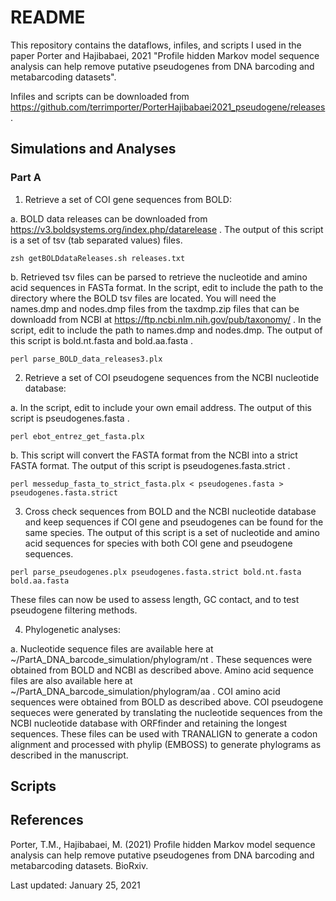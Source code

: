 # README

This repository contains the dataflows, infiles, and scripts I used in the paper Porter and Hajibabaei, 2021 "Profile hidden Markov model sequence analysis can help remove putative pseudogenes from DNA barcoding and metabarcoding datasets".

Infiles and scripts can be downloaded from https://github.com/terrimporter/PorterHajibabaei2021_pseudogene/releases .

## Simulations and Analyses

### Part A

1. Retrieve a set of COI gene sequences from BOLD: 

a. BOLD data releases can be downloaded from https://v3.boldsystems.org/index.php/datarelease .  The output of this script is a set of tsv (tab separated values) files.

```linux
zsh getBOLDdataReleases.sh releases.txt
```

b. Retrieved tsv files can be parsed to retrieve the nucleotide and amino acid sequences in FASTa format.  In the script, edit to include the path to the directory where the BOLD tsv files are located.  You will need the names.dmp and nodes.dmp files from the taxdmp.zip files that can be downloadd from NCBI at https://ftp.ncbi.nlm.nih.gov/pub/taxonomy/ .  In the script, edit to include the path to names.dmp and nodes.dmp.  The output of this script is bold.nt.fasta and bold.aa.fasta .

```linux
perl parse_BOLD_data_releases3.plx
```

2. Retrieve a set of COI pseudogene sequences from the NCBI nucleotide database:  

a. In the script, edit to include your own email address.  The output of this script is pseudogenes.fasta .

```linux
perl ebot_entrez_get_fasta.plx
```

b. This script will convert the FASTA format from the NCBI into a strict FASTA format.  The output of this script is pseudogenes.fasta.strict .

```linux
perl messedup_fasta_to_strict_fasta.plx < pseudogenes.fasta > pseudogenes.fasta.strict
```

3. Cross check sequences from BOLD and the NCBI nucleotide database and keep sequences if COI gene and pseudogenes can be found for the same species.  The output of this script is a set of nucleotide and amino acid sequences for species with both COI gene and pseudogene sequences.

```linux
perl parse_pseudogenes.plx pseudogenes.fasta.strict bold.nt.fasta bold.aa.fasta
```

These files can now be used to assess length, GC contact, and to test pseudogene filtering methods.

4. Phylogenetic analyses:

a. Nucleotide sequence files are available here at ~/PartA_DNA_barcode_simulation/phylogram/nt .  These sequences were obtained from BOLD and NCBI as described above.  Amino acid sequence files are also available here at ~/PartA_DNA_barcode_simulation/phylogram/aa .  COI amino acid sequences were obtained from BOLD as described above.  COI pseudogene sequeces were generated by translating the nucleotide sequences from the NCBI nucleotide database with ORFfinder and retaining the longest sequences.  These files can be used with TRANALIGN to generate a codon alignment and processed with phylip (EMBOSS) to generate phylograms as described in the manuscript.

## Scripts


## References

Porter, T.M., Hajibabaei, M. (2021) Profile hidden Markov model sequence analysis can help remove putative pseudogenes from DNA barcoding and metabarcoding datasets.  BioRxiv.

Last updated: January 25, 2021
